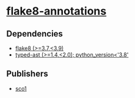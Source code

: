 # [flake8-annotations](https://pypi.org/project/flake8-annotations)

## Dependencies
- [flake8 (>=3.7,<3.9)](packages/f/flake8.md)
- [typed-ast (>=1.4,<2.0); python_version<'3.8'](packages/t/typed-ast.md)



## Publishers
- [sco1](https://pypi.org/user/sco1)


